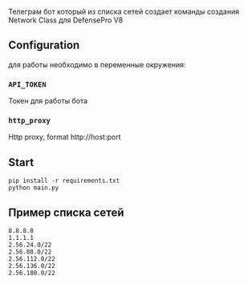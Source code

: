 Телеграм бот который из списка сетей создает команды создания Network Class для DefensePro V8

## Configuration
для работы необходимо в переменные окружения:

### `API_TOKEN`

Токен для работы бота

### `http_proxy`

Http proxy, format http://host:port

## Start
``` 
pip install -r requirements.txt
python main.py
```

## Пример списка сетей

```
8.8.8.8
1.1.1.1
2.56.24.0/22
2.56.88.0/22
2.56.112.0/22
2.56.136.0/22
2.56.180.0/22
```
